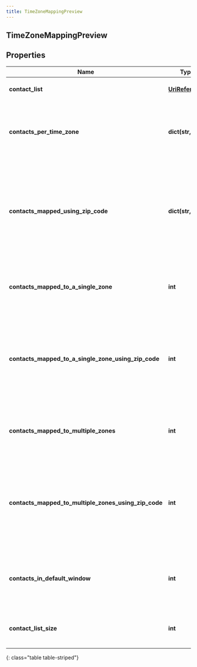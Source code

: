 ```yaml
---
title: TimeZoneMappingPreview
---
```

## TimeZoneMappingPreview

## Properties

|Name | Type | Description | Notes|
|------------ | ------------- | ------------- | -------------|
| **contact_list** | [**UriReference**](UriReference.html) | The associated ContactList | [optional] |
| **contacts_per_time_zone** | **dict(str, int)** | The number of contacts per time zone that mapped to only that time zone | [optional] |
| **contacts_mapped_using_zip_code** | **dict(str, int)** | The number of contacts per time zone that mapped to only that time zone and were mapped using the zip code column | [optional] |
| **contacts_mapped_to_a_single_zone** | **int** | The total number of contacts that mapped to a single time zone | [optional] |
| **contacts_mapped_to_a_single_zone_using_zip_code** | **int** | The total number of contacts that mapped to a single time zone and were mapped using the zip code column | [optional] |
| **contacts_mapped_to_multiple_zones** | **int** | The total number of contacts that mapped to multiple time zones | [optional] |
| **contacts_mapped_to_multiple_zones_using_zip_code** | **int** | The total number of contacts that mapped to multiple time zones and were mapped using the zip code column | [optional] |
| **contacts_in_default_window** | **int** | The total number of contacts that will be dialed during the default window | [optional] |
| **contact_list_size** | **int** | The total number of contacts in the contact list | [optional] |
{: class="table table-striped"}


